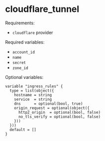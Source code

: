 # cloudflare_tunnel

Requirements:
- `cloudflare` provider

Required variables:
- `account_id`
- `name`
- `secret`
- `zone_id`

Optional variables:
```
variable "ingress_rules" {
  type = list(object({
    hostname = string
    service  = string
    dns      = optional(bool, true)
    origin_request = optional(object({
      http2_origin  = optional(bool, false)
      no_tls_verify = optional(bool, false)
    }))
  }))
  default = []
}
```
